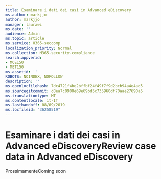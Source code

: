 ```yaml
---
title: Esaminare i dati dei casi in Advanced eDiscovery
ms.author: markjjo
author: markjjo
manager: laurawi
ms.date: ''
audience: Admin
ms.topic: article
ms.service: O365-seccomp
localization_priority: Normal
ms.collection: M365-security-compliance
search.appverid:
- MOE150
- MET150
ms.assetid: ''
ROBOTS: NOINDEX, NOFOLLOW
description: ''
ms.openlocfilehash: 7dc4721f4be2bffbf24f49f7f9d2bcb94a4e4ad5
ms.sourcegitcommit: c8ea7c0900e69e69bd5c735960df70aae27690a5
ms.translationtype: MT
ms.contentlocale: it-IT
ms.lasthandoff: 08/09/2019
ms.locfileid: "36258519"
---
```

# <a name="review-case-data-in-advanced-ediscovery"></a><span data-ttu-id="f6ac0-102">Esaminare i dati dei casi in Advanced eDiscovery</span><span class="sxs-lookup"><span data-stu-id="f6ac0-102">Review case data in Advanced eDiscovery</span></span>


<span data-ttu-id="f6ac0-103">Prossimamente</span><span class="sxs-lookup"><span data-stu-id="f6ac0-103">Coming soon</span></span>